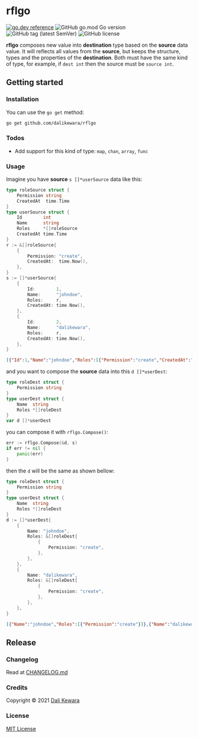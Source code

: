 # rflgo

[![go.dev reference](https://img.shields.io/badge/go.dev-reference-007d9c?logo=go&logoColor=white&style=flat-square)](https://pkg.go.dev/github.com/dalikewara/rflgo)
![GitHub go.mod Go version](https://img.shields.io/github/go-mod/go-version/dalikewara/rflgo)
![GitHub tag (latest SemVer)](https://img.shields.io/github/v/tag/dalikewara/rflgo)
![GitHub license](https://img.shields.io/github/license/dalikewara/rflgo)

**rflgo** composes new value into **destination** type based on the **source** data value. It will reflects all values
from the **source**, but keeps the structure, types and the properties of the **destination**. Both must have the same kind of type,
for example, if `dest int` then the source must be `source int`.

## Getting started

### Installation

You can use the `go get` method:

```bash
go get github.com/dalikewara/rflgo
```

### Todos

- Add support for this kind of type: `map`, `chan`, `array`, `func`

### Usage

Imagine you have **source** `s []*userSource` data like this:

```go
type roleSource struct {
    Permission string
    CreatedAt  time.Time
}
type userSource struct {
    Id        int
    Name      string
    Roles     *[]roleSource
    CreatedAt time.Time
}
r := &[]roleSource{
    {
        Permission: "create",
        CreatedAt:  time.Now(),
    },
}
s := []*userSource{
    {
        Id:        1,
        Name:      "johndoe",
        Roles:     r,
        CreatedAt: time.Now(),
    },
    {
        Id:        2,
        Name:      "dalikewara",
        Roles:     r,
        CreatedAt: time.Now(),
    },
}
```

```json
[{"Id":1,"Name":"johndoe","Roles":[{"Permission":"create","CreatedAt":"2022-09-06T18:14:33.620313918+07:00"}],"CreatedAt":"2022-09-06T18:14:33.620314256+07:00"},{"Id":2,"Name":"dalikewara","Roles":[{"Permission":"create","CreatedAt":"2022-09-06T18:14:33.620313918+07:00"}],"CreatedAt":"2022-09-06T18:14:33.620314303+07:00"}]
```

and you want to compose the **source** data into this `d []*userDest`:

```go
type roleDest struct {
    Permission string
}
type userDest struct {
    Name  string
    Roles *[]roleDest
}
var d []*userDest
```

you can compose it with `rflgo.Compose()`:

```go
err := rflgo.Compose(&d, s)
if err != nil {
    panic(err)
}
```

then the `d` will be the same as shown bellow:

```go
type roleDest struct {
    Permission string
}
type userDest struct {
    Name  string
    Roles *[]roleDest
}
d := []*userDest{
    {
        Name: "johndoe",
        Roles: &[]roleDest{
            {
                Permission: "create",
            },
        },
    },
    {
        Name: "dalikewara",
        Roles: &[]roleDest{
            {
                Permission: "create",
            },
        },
    },
}
```

```json
[{"Name":"johndoe","Roles":[{"Permission":"create"}]},{"Name":"dalikewara","Roles":[{"Permission":"create"}]}]
```

## Release

### Changelog

Read at [CHANGELOG.md](https://github.com/dalikewara/rflgo/blob/master/CHANGELOG.md)

### Credits

Copyright &copy; 2021 [Dali Kewara](https://www.dalikewara.com)

### License

[MIT License](https://github.com/dalikewara/rflgo/blob/master/LICENSE)
